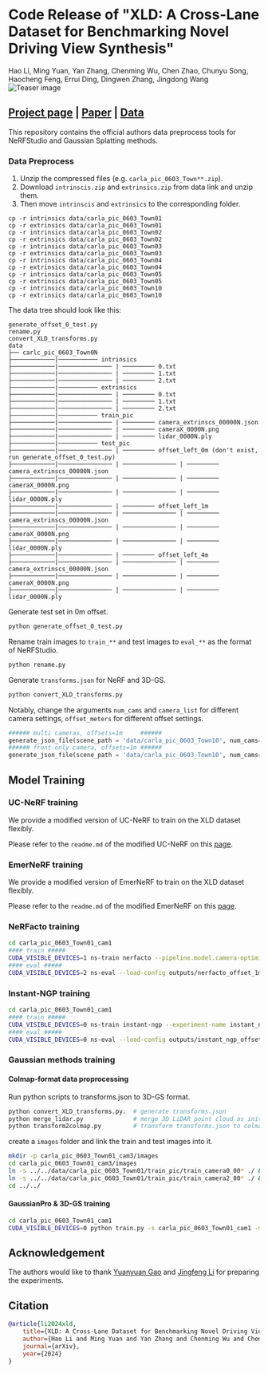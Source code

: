 # Code Release of "XLD: A Cross-Lane Dataset for Benchmarking Novel Driving View Synthesis"
Hao Li, Ming Yuan, Yan Zhang, Chenming Wu, Chen Zhao, Chunyu Song, Haocheng Feng, Errui Ding, Dingwen Zhang, Jingdong Wang
![Teaser image](assets/teaser.jpg)
## [Project page](https://3d-aigc.github.io/XLD/) | [Paper](https://arxiv.org/abs/2406.18360) | [Data](https://1drv.ms/f/s!Amx_1zEBrKfJg94-bGzJe1PaU8IU6Q?e=uVaFmg)

This repository contains the official authors data preprocess tools for NeRFStudio and Gaussian Splatting methods.

### Data Preprocess
1. Unzip the compressed files (e.g. `carla_pic_0603_Town**.zip`).
2. Download `intrinscis.zip` and `extrinsics.zip` from data link and unzip them. 
3. Then move `intrinscis` and `extrinsics` to the corresponding folder.
```
cp -r intrinsics data/carla_pic_0603_Town01
cp -r extrinsics data/carla_pic_0603_Town01
cp -r intrinsics data/carla_pic_0603_Town02
cp -r extrinsics data/carla_pic_0603_Town02
cp -r intrinsics data/carla_pic_0603_Town03
cp -r extrinsics data/carla_pic_0603_Town03
cp -r intrinsics data/carla_pic_0603_Town04
cp -r extrinsics data/carla_pic_0603_Town04
cp -r intrinsics data/carla_pic_0603_Town05
cp -r extrinsics data/carla_pic_0603_Town05
cp -r intrinsics data/carla_pic_0603_Town10
cp -r extrinsics data/carla_pic_0603_Town10
```
The data tree should look like this:
```
generate_offset_0_test.py
rename.py
convert_XLD_transforms.py
data
├── carlc_pic_0603_Town0N
├────────────|─────────── intrinsics
├────────────|─────────────── | ───────── 0.txt
├────────────|─────────────── | ───────── 1.txt
├────────────|─────────────── | ───────── 2.txt
├────────────|─────────── extrinsics
├────────────|─────────────── | ───────── 0.txt
├────────────|─────────────── | ───────── 1.txt
├────────────|─────────────── | ───────── 2.txt
├────────────|─────────── train_pic
├────────────|─────────────── | ───────── camera_extrinscs_00000N.json
├────────────|─────────────── | ───────── cameraX_0000N.png
├────────────|─────────────── | ───────── lidar_0000N.ply
├────────────|─────────── test_pic
├────────────|─────────────── | ───────── offset_left_0m (don't exist, run generate_offset_0_test.py)
├────────────|─────────────── | ─────────────── | ───────── camera_extrinscs_00000N.json
├────────────|─────────────── | ─────────────── | ───────── cameraX_0000N.png
├────────────|─────────────── | ─────────────── | ───────── lidar_0000N.ply
├────────────|─────────────── | ───────── offset_left_1m
├────────────|─────────────── | ─────────────── | ───────── camera_extrinscs_00000N.json
├────────────|─────────────── | ─────────────── | ───────── cameraX_0000N.png
├────────────|─────────────── | ─────────────── | ───────── lidar_0000N.ply
├────────────|─────────────── | ───────── offset_left_4m
├────────────|─────────────── | ─────────────── | ───────── camera_extrinscs_00000N.json
├────────────|─────────────── | ─────────────── | ───────── cameraX_0000N.png
├────────────|─────────────── | ─────────────── | ───────── lidar_0000N.ply
```
Generate test set in 0m offset.
```bash
python generate_offset_0_test.py
```
Rename train images to `train_**` and test images to `eval_**` as the format of NeRFStudio.
```bash
python rename.py
```
Generate `transforms.json` for NeRF and 3D-GS.
```bash
python convert_XLD_transforms.py
```
Notably, change the arguments `num_cams` and `camera_list` for different camera settings, `offset_meters` for different offset settings.
```python
###### multi cameras, offsets=1m     ######
generate_json_file(scene_path = 'data/carla_pic_0603_Town10', num_cams=3, camera_list=[1,0,2], offset_meters=1)
###### front-only camera, offsets=1m ######
generate_json_file(scene_path = 'data/carla_pic_0603_Town10', num_cams=1, camera_list=[0], offset_meters=1)
```
## Model Training
### UC-NeRF training
We provide a modified version of UC-NeRF to train on the XLD dataset flexibly.

Please refer to the `readme.md` of the modified UC-NeRF on this [page](https://github.com/lifuguan/UC-NeRF).

### EmerNeRF training
We provide a modified version of EmerNeRF to train on the XLD dataset flexibly.

Please refer to the `readme.md` of the modified EmerNeRF on this [page](https://github.com/lifuguan/EmerNeRF).

### NeRFacto training
```bash
cd carla_pic_0603_Town01_cam1
#### train #####
CUDA_VISIBLE_DEVICES=1 ns-train nerfacto --pipeline.model.camera-optimizer.mode off --experiment-name nerfacto_offset_1m nerfstudio-data --eval-mode filename  --data ./
#### eval #####
CUDA_VISIBLE_DEVICES=2 ns-eval --load-config outputs/nerfacto_offset_1m/nerfacto/2024-06-06_145158/config.yml    --output-path ./nerfacto_offset_1/result.json --render-output-path ./nerfacto_offset_1
```
### Instant-NGP training
```bash
cd carla_pic_0603_Town01_cam1
#### train #####
CUDA_VISIBLE_DEVICES=0 ns-train instant-ngp --experiment-name instant_ngp_offset_1 nerfstudio-data --eval-mode filename  --data ./
#### eval #####
CUDA_VISIBLE_DEVICES=0 ns-eval --load-config outputs/instant_ngp_offset_1/instant-ngp/2024-06-06_165753/config.yml     --output-path ./instant-ngp_offset_1m/result.json --render-output-path ./instant-ngp_offset_1m
```

### Gaussian methods training
#### Colmap-format data proprocessing
Run python scripts to transforms.json to 3D-GS format.
```bash
python convert_XLD_transforms.py.  # generate transforms.json
python merge_lidar.py              # merge 3D LiDAR point cloud as initialization 
python transform2colmap.py         # transform transforms.json to colmap format
```
create a `images` folder and link the train and test images into it.
```bash
mkdir -p carla_pic_0603_Town01_cam3/images
cd carla_pic_0603_Town01_cam3/images 
ln -s ../../data/carla_pic_0603_Town01/train_pic/train_camera0_00* ./ && ln -s ../../data/carla_pic_0603_Town01/train_pic/train_camera1_00* ./
ln -s ../../data/carla_pic_0603_Town01/train_pic/train_camera2_00* ./ && ln -s ../../data/carla_pic_0603_Town01/test_pic/offset_left_0m/eval_camera0_00* ./
cd ../../
```

#### GaussianPro & 3D-GS training
```bash
cd carla_pic_0603_Town01_cam1
CUDA_VISIBLE_DEVICES=0 python train.py -s carla_pic_0603_Town01_cam1 -m ./carla_pic_0603_Town01_cam1/output --position_lr_init 0.000016 --scaling_lr 0.001 --percent_dense 0.0005 --port 1021 --eval
```

## Acknowledgement
The authors would like to thank [Yuanyuan Gao](https://github.com/gyy456) and [Jingfeng Li](https://github.com/Li-jingfeng) for preparing the experiments.

## Citation
```bibtex
@article{li2024xld,
    title={XLD: A Cross-Lane Dataset for Benchmarking Novel Driving View Synthesis},
    author={Hao Li and Ming Yuan and Yan Zhang and Chenming Wu and Chen Zhao and Chunyu Song and Haocheng Feng and Errui Ding and Dingwen Zhang and Jingdong Wang},
    journal={arXiv},
    year={2024}
}
```
